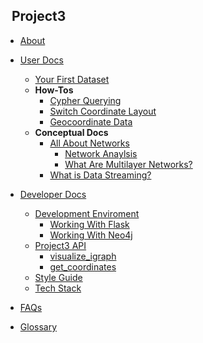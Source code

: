 <!-- _sidebar.md -->

## &nbsp; Project3

- [About](WhatIsProject3.md)

- [User Docs](userDocs/home.md)

  - [Your First Dataset](userDocs/tutorials/YourFirstDataset.md)
  - **How-Tos**
    - [Cypher Querying](userDocs/howto/querying/CypherQuerying.md)
    - [Switch Coordinate Layout](userDocs/howto/querying/SwitchCoordinateLayout.md)
    - [Geocoordinate Data](userDocs/howto/querying/CoordinatesGeodata.md)
  - **Conceptual Docs**
    - [All About Networks](userDocs/conceptual/networks/AllAboutNetworks.md)
      - [Network Anaylsis](userDocs/conceptual/networks/NetworkAnaylsis.md)
      - [What Are Multilayer Networks?](userDocs/conceptual/networks/WhatAreMultilayerNetworks.md)
    - [What is Data Streaming?](userDocs/conceptual/streaming/WhatIsDataStreaming.md)

- [Developer Docs](developerDocs/home.md)
  - [Development Enviroment](developerDocs/task/basics/developmentEnv.md)
    - [Working With Flask](developerDocs/task/basics/workWithFlaskigraph.md)
    - [Working With Neo4j](developerDocs/task/basics/workWithNeo4j.md)
  - [Project3 API](developerDocs/task/basics/flaskAPI.md)
    - [visualize_igraph](developerDocs/api/flaskAPI.md)
    - [get_coordinates](developerDocs/api/layoutWCoordinates.md)
  - [Style Guide](developerDocs/task/basics/developmentEnv.md)
  - [Tech Stack](developerDocs/conceptual/Project3Stack.md)
  

- [FAQs](userDocs/reference/FAQ.md)
- [Glossary](userDocs/reference/glossary.md)
